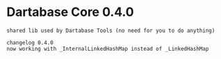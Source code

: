Dartabase Core 0.4.0
===================

    shared lib used by Dartabase Tools (no need for you to do anything)
    
    changelog 0.4.0 
    now working with _InternalLinkedHashMap instead of _LinkedHashMap
    